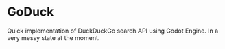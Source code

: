 # GoDuck
Quick implementation of DuckDuckGo search API using Godot Engine. In a very messy state at the moment.
